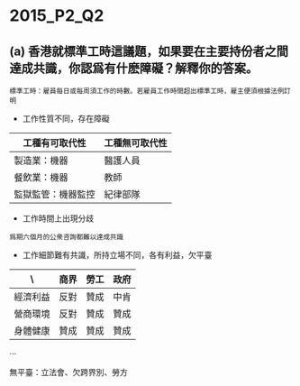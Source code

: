 # 2015_P2_Q2
## (a) 香港就標準工時這議題，如果要在主要持份者之間達成共識，你認爲有什麽障礙？解釋你的答案。
`標準工時：雇員每日或每周須工作的時數。若雇員工作時間超出標準工時，雇主便須根據法例訂明`

- 工作性質不同，存在障礙

工種有可取代性 |  工種無可取代性
--- | ---
製造業：機器 | 醫護人員
餐飲業：機器 | 教師
監獄監管：機器監控 | 紀律部隊

- 工作時間上出現分歧

`爲期六個月的公衆咨詢都難以達成共識`

- 工作細節難有共識，所持立場不同，各有利益，欠平臺

| \\ | 商界 | 勞工 | 政府 |
| --- | --- | --- | --- |
| 經濟利益 | 反對 | 贊成 | 中肯 |
| 營商環境 | 反對 | 贊成 | 贊成 |
| 身體健康 | 贊成 | 贊成 | 贊成 |
···

無平臺：立法會、欠跨界別、勞方
